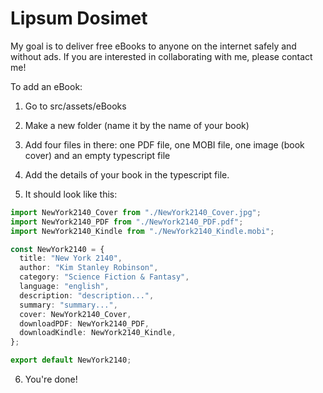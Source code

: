 # Lipsum Dosimet

My goal is to deliver free eBooks to anyone on the internet safely and without ads. 
If you are interested in collaborating with me, please contact me!

To add an eBook:

1. Go to src/assets/eBooks

2. Make a new folder (name it by the name of your book)

3. Add four files in there: one PDF file, one MOBI file, one image (book cover) and an empty typescript file

4. Add the details of your book in the typescript file.

5. It should look like this:

```ts
import NewYork2140_Cover from "./NewYork2140_Cover.jpg";
import NewYork2140_PDF from "./NewYork2140_PDF.pdf";
import NewYork2140_Kindle from "./NewYork2140_Kindle.mobi";

const NewYork2140 = {
  title: "New York 2140",
  author: "Kim Stanley Robinson",
  category: "Science Fiction & Fantasy",
  language: "english",
  description: "description...",
  summary: "summary...",
  cover: NewYork2140_Cover,
  downloadPDF: NewYork2140_PDF,
  downloadKindle: NewYork2140_Kindle,
};

export default NewYork2140;
```

6. You're done!